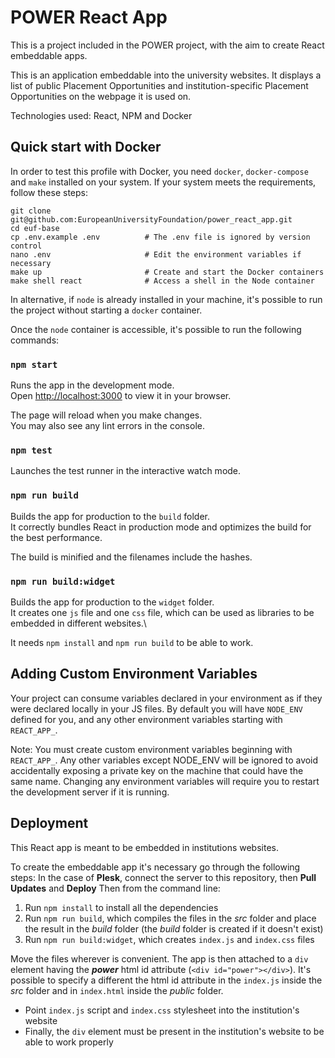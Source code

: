 # POWER React App

This is a project included in the POWER project, with the aim to create React embeddable apps.

This is an application embeddable into the university websites. 
It displays a list of public Placement Opportunities and institution-specific Placement Opportunities on the webpage it is used on.

Technologies used: React, NPM and Docker

## Quick start with Docker

In order to test this profile with Docker, you need `docker`, `docker-compose` and `make` installed on your system. If your system meets the requirements, follow these steps:

    git clone git@github.com:EuropeanUniversityFoundation/power_react_app.git
    cd euf-base
    cp .env.example .env          # The .env file is ignored by version control
    nano .env                     # Edit the environment variables if necessary
    make up                       # Create and start the Docker containers
    make shell react              # Access a shell in the Node container

In alternative, if `node` is already installed in your machine, it's possible to run the project without starting a `docker` container.

Once the `node` container is accessible, it's possible to run the following commands:

### `npm start`

Runs the app in the development mode.\
Open [http://localhost:3000](http://localhost:3000) to view it in your browser.

The page will reload when you make changes.\
You may also see any lint errors in the console.

### `npm test`

Launches the test runner in the interactive watch mode.

### `npm run build`

Builds the app for production to the `build` folder.\
It correctly bundles React in production mode and optimizes the build for the best performance.

The build is minified and the filenames include the hashes.

### `npm run build:widget`

Builds the app for production to the `widget` folder.\
It creates one `js` file and one `css` file, which can be used as libraries to be embedded in different websites.\

It needs `npm install` and `npm run build` to be able to work.

## Adding Custom Environment Variables

Your project can consume variables declared in your environment as if they were declared locally in your JS files. By default you will have `NODE_ENV` defined for you, and any other environment variables starting with `REACT_APP_`.

Note: You must create custom environment variables beginning with `REACT_APP_`. Any other variables except NODE_ENV will be ignored to avoid accidentally exposing a private key on the machine that could have the same name. Changing any environment variables will require you to restart the development server if it is running.

## Deployment

This React app is meant to be embedded in institutions websites.

To create the embeddable app it's necessary go through the following steps:
In the case of **Plesk**, connect the server to this repository, then **Pull Updates** and **Deploy**
Then from the command line:
1. Run `npm install` to install all the dependencies
2. Run `npm run build`, which compiles the files in the *src* folder and place the result in the *build* folder (the *build* folder is created if it doesn't exist)
3. Run `npm run build:widget`, which creates `index.js` and `index.css` files

Move the files wherever is convenient. The app is then attached to a `div` element having the ***power*** html id attribute (`<div id="power"></div>`). It's possible to specify a different the html id attribute in the `index.js` inside the *src* folder and in `index.html` inside the *public* folder.
- Point `index.js` script and `index.css` stylesheet into the institution's website 
- Finally, the `div` element must be present in the institution's website to be able to work properly